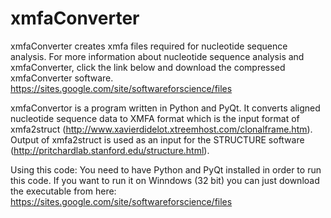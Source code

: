 # xmfaConverter
xmfaConverter creates xmfa files required for nucleotide sequence analysis. For more information about nucleotide sequence analysis and xmfaConverter, click the link below and download the compressed xmfaConverter software.
https://sites.google.com/site/softwareforscience/files

xmfaConvertor is a program written in Python and PyQt. It converts aligned nucleotide sequence data to XMFA format which is the input format of xmfa2struct (http://www.xavierdidelot.xtreemhost.com/clonalframe.htm). Output of xmfa2struct is used as an input for the STRUCTURE software (http://pritchardlab.stanford.edu/structure.html).

Using this code:
You need to have Python and PyQt installed in order to run this code. If you want to run it on Winndows (32 bit) you can just download the executable from here:
https://sites.google.com/site/softwareforscience/files
